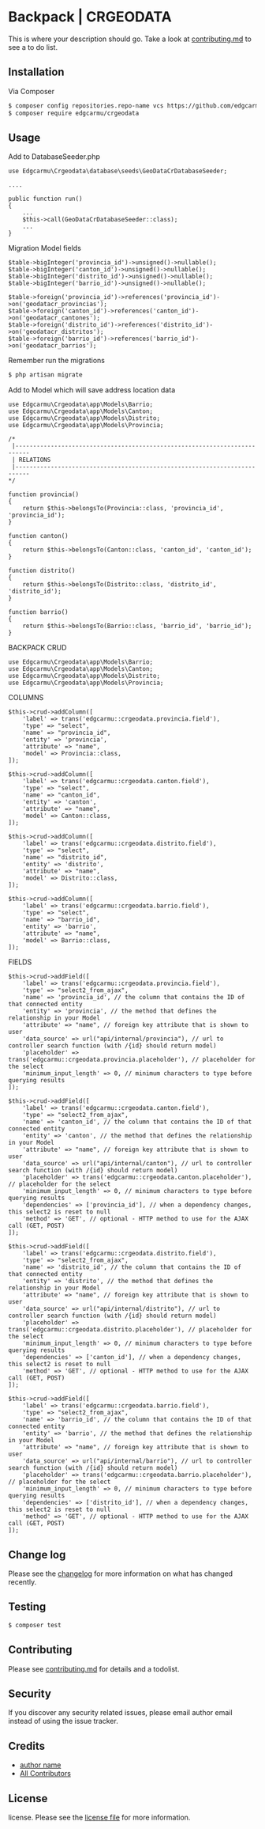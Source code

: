 # Backpack | CRGEODATA

This is where your description should go. Take a look at [contributing.md](contributing.md) to see a to do list.

## Installation

Via Composer

``` bash
$ composer config repositories.repo-name vcs https://github.com/edgcarmu/crgeodata
$ composer require edgcarmu/crgeodata
```

## Usage
Add to DatabaseSeeder.php

```
use Edgcarmu\Crgeodata\database\seeds\GeoDataCrDatabaseSeeder;

....

public function run()
{
    ...
    $this->call(GeoDataCrDatabaseSeeder::class);
    ...
}
```

Migration Model fields

```
$table->bigInteger('provincia_id')->unsigned()->nullable();
$table->bigInteger('canton_id')->unsigned()->nullable();
$table->bigInteger('distrito_id')->unsigned()->nullable();
$table->bigInteger('barrio_id')->unsigned()->nullable();

$table->foreign('provincia_id')->references('provincia_id')->on('geodatacr_provincias');
$table->foreign('canton_id')->references('canton_id')->on('geodatacr_cantones');
$table->foreign('distrito_id')->references('distrito_id')->on('geodatacr_distritos');
$table->foreign('barrio_id')->references('barrio_id')->on('geodatacr_barrios');        
```

Remember run the migrations

``` bash
$ php artisan migrate
```


Add to Model which will save address location data
```
use Edgcarmu\Crgeodata\app\Models\Barrio;
use Edgcarmu\Crgeodata\app\Models\Canton;
use Edgcarmu\Crgeodata\app\Models\Distrito;
use Edgcarmu\Crgeodata\app\Models\Provincia;

/*
 |--------------------------------------------------------------------------
 | RELATIONS
 |--------------------------------------------------------------------------
*/

function provincia()
{
    return $this->belongsTo(Provincia::class, 'provincia_id', 'provincia_id');
}

function canton()
{
    return $this->belongsTo(Canton::class, 'canton_id', 'canton_id');
}

function distrito()
{
    return $this->belongsTo(Distrito::class, 'distrito_id', 'distrito_id');
}

function barrio()
{
    return $this->belongsTo(Barrio::class, 'barrio_id', 'barrio_id');
}
```


BACKPACK CRUD

```
use Edgcarmu\Crgeodata\app\Models\Barrio;
use Edgcarmu\Crgeodata\app\Models\Canton;
use Edgcarmu\Crgeodata\app\Models\Distrito;
use Edgcarmu\Crgeodata\app\Models\Provincia;
```

COLUMNS
```
$this->crud->addColumn([
    'label' => trans('edgcarmu::crgeodata.provincia.field'),
    'type' => "select",
    'name' => "provincia_id",
    'entity' => 'provincia',
    'attribute' => "name",
    'model' => Provincia::class,
]);

$this->crud->addColumn([
    'label' => trans('edgcarmu::crgeodata.canton.field'),
    'type' => "select",
    'name' => "canton_id",
    'entity' => 'canton',
    'attribute' => "name",
    'model' => Canton::class,
]);

$this->crud->addColumn([
    'label' => trans('edgcarmu::crgeodata.distrito.field'),
    'type' => "select",
    'name' => "distrito_id",
    'entity' => 'distrito',
    'attribute' => "name",
    'model' => Distrito::class,
]);

$this->crud->addColumn([
    'label' => trans('edgcarmu::crgeodata.barrio.field'),
    'type' => "select",
    'name' => "barrio_id",
    'entity' => 'barrio',
    'attribute' => "name",
    'model' => Barrio::class,
]);
```
FIELDS
```
$this->crud->addField([
    'label' => trans('edgcarmu::crgeodata.provincia.field'),
    'type' => "select2_from_ajax",
    'name' => 'provincia_id', // the column that contains the ID of that connected entity
    'entity' => 'provincia', // the method that defines the relationship in your Model
    'attribute' => "name", // foreign key attribute that is shown to user
    'data_source' => url("api/internal/provincia"), // url to controller search function (with /{id} should return model)
    'placeholder' => trans('edgcarmu::crgeodata.provincia.placeholder'), // placeholder for the select
    'minimum_input_length' => 0, // minimum characters to type before querying results
]);

$this->crud->addField([
    'label' => trans('edgcarmu::crgeodata.canton.field'),
    'type' => "select2_from_ajax",
    'name' => 'canton_id', // the column that contains the ID of that connected entity
    'entity' => 'canton', // the method that defines the relationship in your Model
    'attribute' => "name", // foreign key attribute that is shown to user
    'data_source' => url("api/internal/canton"), // url to controller search function (with /{id} should return model)
    'placeholder' => trans('edgcarmu::crgeodata.canton.placeholder'), // placeholder for the select
    'minimum_input_length' => 0, // minimum characters to type before querying results
    'dependencies' => ['provincia_id'], // when a dependency changes, this select2 is reset to null
    'method' => 'GET', // optional - HTTP method to use for the AJAX call (GET, POST)
]);

$this->crud->addField([
    'label' => trans('edgcarmu::crgeodata.distrito.field'),
    'type' => "select2_from_ajax",
    'name' => 'distrito_id', // the column that contains the ID of that connected entity
    'entity' => 'distrito', // the method that defines the relationship in your Model
    'attribute' => "name", // foreign key attribute that is shown to user
    'data_source' => url("api/internal/distrito"), // url to controller search function (with /{id} should return model)
    'placeholder' => trans('edgcarmu::crgeodata.distrito.placeholder'), // placeholder for the select
    'minimum_input_length' => 0, // minimum characters to type before querying results
    'dependencies' => ['canton_id'], // when a dependency changes, this select2 is reset to null
    'method' => 'GET', // optional - HTTP method to use for the AJAX call (GET, POST)
]);

$this->crud->addField([
    'label' => trans('edgcarmu::crgeodata.barrio.field'),
    'type' => "select2_from_ajax",
    'name' => 'barrio_id', // the column that contains the ID of that connected entity
    'entity' => 'barrio', // the method that defines the relationship in your Model
    'attribute' => "name", // foreign key attribute that is shown to user
    'data_source' => url("api/internal/barrio"), // url to controller search function (with /{id} should return model)
    'placeholder' => trans('edgcarmu::crgeodata.barrio.placeholder'), // placeholder for the select
    'minimum_input_length' => 0, // minimum characters to type before querying results
    'dependencies' => ['distrito_id'], // when a dependency changes, this select2 is reset to null
    'method' => 'GET', // optional - HTTP method to use for the AJAX call (GET, POST)
]);
```


## Change log

Please see the [changelog](changelog.md) for more information on what has changed recently.

## Testing

``` bash
$ composer test
```

## Contributing

Please see [contributing.md](contributing.md) for details and a todolist.

## Security

If you discover any security related issues, please email author email instead of using the issue tracker.

## Credits

- [author name][link-author]
- [All Contributors][link-contributors]

## License

license. Please see the [license file](license.md) for more information.

[ico-version]: https://img.shields.io/packagist/v/edgcarmu/crgeodata.svg?style=flat-square
[ico-downloads]: https://img.shields.io/packagist/dt/edgcarmu/crgeodata.svg?style=flat-square
[ico-travis]: https://img.shields.io/travis/edgcarmu/crgeodata/master.svg?style=flat-square
[ico-styleci]: https://styleci.io/repos/12345678/shield

[link-packagist]: https://packagist.org/packages/edgcarmu/crgeodata
[link-downloads]: https://packagist.org/packages/edgcarmu/crgeodata
[link-travis]: https://travis-ci.org/edgcarmu/crgeodata
[link-styleci]: https://styleci.io/repos/12345678
[link-author]: https://github.com/edgcarmu
[link-contributors]: ../../contributors
